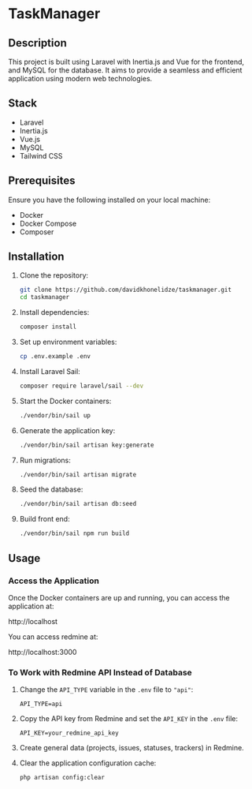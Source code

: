 # TaskManager

## Description

This project is built using Laravel with Inertia.js and Vue for the frontend, and MySQL for the database. It aims to provide a seamless and efficient application using modern web technologies.

## Stack

- Laravel
- Inertia.js
- Vue.js
- MySQL
- Tailwind CSS

## Prerequisites

Ensure you have the following installed on your local machine:

- Docker
- Docker Compose
- Composer

## Installation

1. Clone the repository:
    ```bash
    git clone https://github.com/davidkhonelidze/taskmanager.git
    cd taskmanager
    ```

2. Install dependencies:
    ```bash
    composer install
    ```

3. Set up environment variables:
    ```bash
    cp .env.example .env
    ```

4. Install Laravel Sail:
    ```bash
    composer require laravel/sail --dev
    ```

5. Start the Docker containers:
    ```bash
    ./vendor/bin/sail up
    ```

6. Generate the application key:
    ```bash
    ./vendor/bin/sail artisan key:generate
    ```

7. Run migrations:
    ```bash
    ./vendor/bin/sail artisan migrate
    ```

8. Seed the database:
    ```bash
    ./vendor/bin/sail artisan db:seed
    ```

9. Build front end:
    ```bash
    ./vendor/bin/sail npm run build
    ```
   
## Usage

### Access the Application

Once the Docker containers are up and running, you can access the application at:

http://localhost

You can access redmine at:

http://localhost:3000

### To Work with Redmine API Instead of Database

1. Change the `API_TYPE` variable in the `.env` file to `"api"`:
    ```env
    API_TYPE=api
    ```

2. Copy the API key from Redmine and set the `API_KEY` in the `.env` file:
    ```env
    API_KEY=your_redmine_api_key
    ```

3. Create general data (projects, issues, statuses, trackers) in Redmine.

4. Clear the application configuration cache:
    ```bash
    php artisan config:clear
    ```

